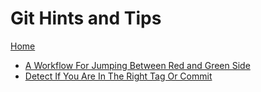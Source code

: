 # Git Hints and Tips

[Home](../index)

* [A Workflow For Jumping Between Red and Green Side](red-green-working.md)
* [Detect If You Are In The Right Tag Or Commit](git-commit-detect)
